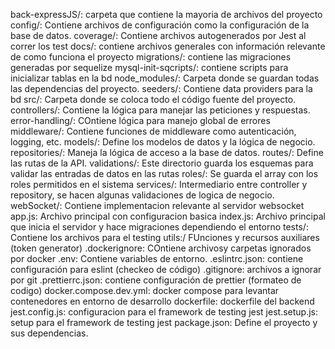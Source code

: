 
back-expressJS/: carpeta que contiene la mayoria de archivos del proyecto
    config/: Contiene archivos de configuración como la configuración de la base de datos.
    coverage/: Contiene archivos autogenerados por Jest al correr los test
    docs/: contiene archivos generales con información relevante de como funciona el proyecto
    migrations/: contiene las migraciones generadas por sequelize
    mysql-init-sqcripts/: contiene scripts para inicializar tablas en la bd 
    node_modules/: Carpeta donde se guardan todas las dependencias del proyecto.
    seeders/: Contiene data providers para la bd
    src/: Carpeta donde se coloca todo el código fuente del proyecto.
        controllers/: Contiene la lógica para manejar las peticiones y respuestas.
        error-handling/: COntiene lógica para manejo global de errores
        middleware/: Contiene funciones de middleware como autenticación, logging, etc.
        models/: Define los modelos de datos y la lógica de negocio.
        repositories/: Maneja la lógica de acceso a la base de datos.
        routes/: Define las rutas de la API.
            validations/: Este directorio guarda los esquemas para validar las entradas de datos en las rutas
            roles/: Se guarda el array con los roles permitidos en el sistema
        services/: Intermediario entre controller y repository, se hacen algunas validaciones de logica de negocio.
        webSocket/: Contiene implementacion relevante al servidor websocket
        app.js: Archivo principal con configuracion basica
        index.js: Archivo principal que inicia el servidor y hace migraciones dependiendo el entorno
    tests/: Contiene los archivos para el testing
        utils:/ FUnciones y recursos auxiliares (token generator)
    .dockerignore: COntiene archivosy carpetas ignorados por docker
    .env: Contiene variables de entorno.
    .eslintrc.json: contiene configuración para eslint (checkeo de código)
    .gitignore: archivos a ignorar por git
    .prettierrc.json: contiene configuración de prettier (formateo de codigo)
    docker.compose.dev.yml: docker compose para levantar contenedores en entorno de desarrollo
    dockerfile: dockerfile del backend
    jest.config.js: configuracion para el framework de testing jest
    jest.setup.js: setup para el framework de testing jest
    package.json: Define el proyecto y sus dependencias.

   
   
 
